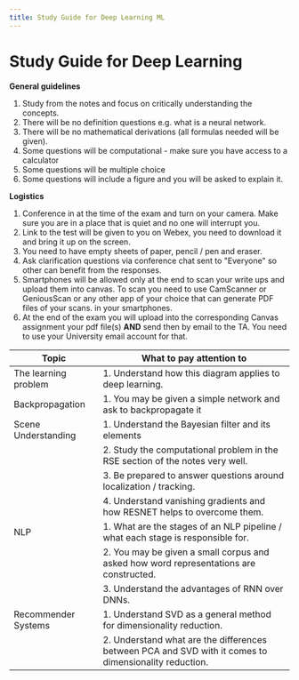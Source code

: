 ```yaml
---
title: Study Guide for Deep Learning ML
---
```


# Study Guide for Deep Learning

**General guidelines**

1. Study from the notes and focus on critically understanding the concepts. 
2. There will be no definition questions e.g. what is a neural network. 
3. There will be no  mathematical derivations (all formulas needed will be given). 
4. Some questions will be computational - make sure you have access to a calculator 
5. Some questions will be multiple choice
6. Some questions will include a figure and you will be asked to explain it. 

**Logistics**

1. Conference in at the time of the exam and turn on your camera. Make sure you are in a place that is quiet and no one will interrupt you.
2. Link to the test will be given to you on Webex, you need to download it and bring it up on the screen. 
3. You need to have empty sheets of paper, pencil / pen and eraser. 
4. Ask clarification questions via conference chat sent to "Everyone" so other can benefit from the responses.  
5. Smartphones will be allowed only at the end to scan your write ups and upload them into canvas. To scan you need to use CamScanner or GeniousScan or any other app of your choice that can generate PDF files of your scans. in your smartphones. 
6. At the end of the exam you will upload into the corresponding Canvas assignment your pdf file(s) **AND** send then by email to the TA. You need to use your University email account for that. 

| Topic    |  What to pay attention to   |
| --- | --- |
|  The learning problem  |  1. Understand how this diagram applies to deep learning.  |
| Backpropagation | 1. You may be given a simple network and ask to backpropagate it | 
|  Scene Understanding   |  1. Understand the Bayesian filter and its elements |
| | 2. Study the computational problem in the RSE section of the notes very well. | 
| | 3. Be prepared to answer questions around localization / tracking. |
| | 4. Understand vanishing gradients and how RESNET helps to overcome them. | 
|   NLP  |  1. What are the stages of an NLP pipeline / what each stage is responsible for. | 
| | 2. You may be given a small corpus and asked how word representations are constructed. |
| | 3. Understand the advantages of RNN over DNNs. |
|  Recommender Systems  |  1. Understand SVD as a general method for dimensionality reduction.   |
|   | 2. Understand what are the differences between PCA and SVD with it comes to dimensionality reduction. |



